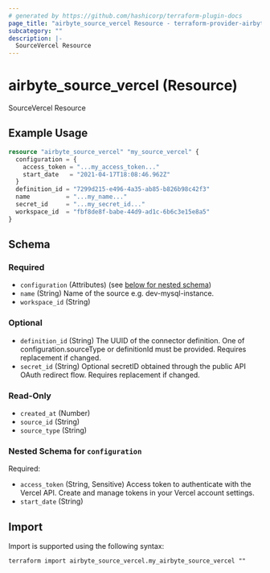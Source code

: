 ```yaml
---
# generated by https://github.com/hashicorp/terraform-plugin-docs
page_title: "airbyte_source_vercel Resource - terraform-provider-airbyte"
subcategory: ""
description: |-
  SourceVercel Resource
---
```


# airbyte_source_vercel (Resource)

SourceVercel Resource

## Example Usage

```terraform
resource "airbyte_source_vercel" "my_source_vercel" {
  configuration = {
    access_token = "...my_access_token..."
    start_date   = "2021-04-17T18:08:46.962Z"
  }
  definition_id = "7299d215-e496-4a35-ab85-b826b98c42f3"
  name          = "...my_name..."
  secret_id     = "...my_secret_id..."
  workspace_id  = "fbf8de8f-babe-44d9-ad1c-6b6c3e15e8a5"
}
```

<!-- schema generated by tfplugindocs -->
## Schema

### Required

- `configuration` (Attributes) (see [below for nested schema](#nestedatt--configuration))
- `name` (String) Name of the source e.g. dev-mysql-instance.
- `workspace_id` (String)

### Optional

- `definition_id` (String) The UUID of the connector definition. One of configuration.sourceType or definitionId must be provided. Requires replacement if changed.
- `secret_id` (String) Optional secretID obtained through the public API OAuth redirect flow. Requires replacement if changed.

### Read-Only

- `created_at` (Number)
- `source_id` (String)
- `source_type` (String)

<a id="nestedatt--configuration"></a>
### Nested Schema for `configuration`

Required:

- `access_token` (String, Sensitive) Access token to authenticate with the Vercel API. Create and manage tokens in your Vercel account settings.
- `start_date` (String)

## Import

Import is supported using the following syntax:

```shell
terraform import airbyte_source_vercel.my_airbyte_source_vercel ""
```
